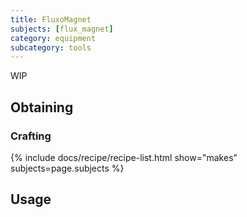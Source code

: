 ```yaml
---
title: FluxoMagnet
subjects: [flux_magnet]
category: equipment
subcategory: tools
---
```


WIP

Obtaining
---------

### Crafting
{% include docs/recipe/recipe-list.html show="makes" subjects=page.subjects %}

Usage
-----
